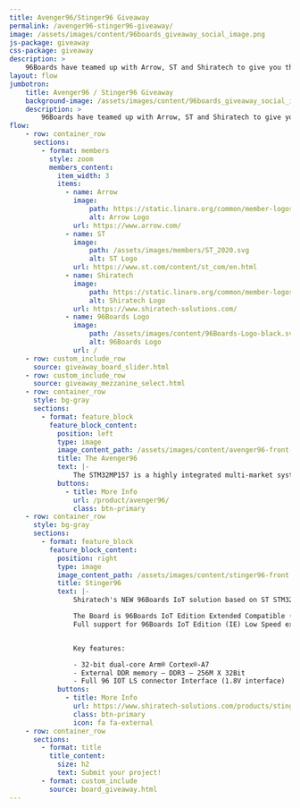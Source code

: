 ```yaml
---
title: Avenger96/Stinger96 Giveaway
permalink: /avenger96-stinger96-giveaway/
image: /assets/images/content/96boards_giveaway_social_image.png
js-package: giveaway
css-package: giveaway
description: >
    96Boards have teamed up with Arrow, ST and Shiratech to give you the chance to get a free Avenger96 or Stinger96. This is an online campaign dedicated to Arrow's 96Boards products, main and mezzanine, around STM's MP1 96Boards.
layout: flow
jumbotron:
    title: Avenger96 / Stinger96 Giveaway
    background-image: /assets/images/content/96boards_giveaway_social_image.png
    description: >
        96Boards have teamed up with Arrow, ST and Shiratech to give you the chance to get a free Avenger96 or Stinger96. This is an online campaign dedicated to Arrow's 96Boards products, main and mezzanine, around STM's MP1 96Boards.
flow:
    - row: container_row
      sections:
        - format: members
          style: zoom
          members_content:
            item_width: 3
            items:
              - name: Arrow
                image:
                    path: https://static.linaro.org/common/member-logos/arrow.jpg
                    alt: Arrow Logo
                url: https://www.arrow.com/
              - name: ST
                image:
                    path: /assets/images/members/ST_2020.svg
                    alt: ST Logo
                url: https://www.st.com/content/st_com/en.html
              - name: Shiratech
                image:
                    path: https://static.linaro.org/common/member-logos/shiratech.jpg
                    alt: Shiratech Logo
                url: https://www.shiratech-solutions.com/
              - name: 96Boards Logo
                image:
                    path: /assets/images/content/96Boards-Logo-black.svg
                    alt: 96Boards Logo
                url: /
    - row: custom_include_row
      source: giveaway_board_slider.html
    - row: custom_include_row
      source: giveaway_mezzanine_select.html
    - row: container_row
      style: bg-gray
      sections:
        - format: feature_block
          feature_block_content:
            position: left
            type: image
            image_content_path: /assets/images/content/avenger96-front-sd.png
            title: The Avenger96
            text: |-
                The STM32MP157 is a highly integrated multi-market system-on-chip designed to enable secure and space constraint applications within the Internet of Things. Avenger96 board features dual Arm Cortex-A7 cores and an Arm Cortex-M4 core. In addition, an extensive set of interfaces and connectivity peripherals are included to interface to cameras, touch-screen displays an MMC/SD cards. It also fully supports wireless communication, including WLAN and BLE.
            buttons:
              - title: More Info
                url: /product/avenger96/
                class: btn-primary
    - row: container_row
      style: bg-gray
      sections:
        - format: feature_block
          feature_block_content:
            position: right
            type: image
            image_content_path: /assets/images/content/stinger96-front.jpg
            title: Stinger96
            text: |-
                Shiratech's NEW 96Boards IoT solution based on ST STM32MP157 MCU + QUECTEL BG96 NB-IOT modem.

                The Board is 96Boards IoT Edition Extended Compatible (IE extended).
                Full support for 96Boards IoT Edition (IE) Low Speed expansion connector.


                Key features:

                - 32-bit dual-core Arm® Cortex®-A7
                - External DDR memory – DDR3 – 256M X 32Bit
                - Full 96 IOT LS connector Interface (1.8V interface)
            buttons:
              - title: More Info
                url: https://www.shiratech-solutions.com/products/stinger96/
                class: btn-primary
                icon: fa fa-external
    - row: container_row
      sections:
        - format: title
          title_content:
            size: h2
            text: Submit your project!
        - format: custom_include
          source: board_giveaway.html
---
```


